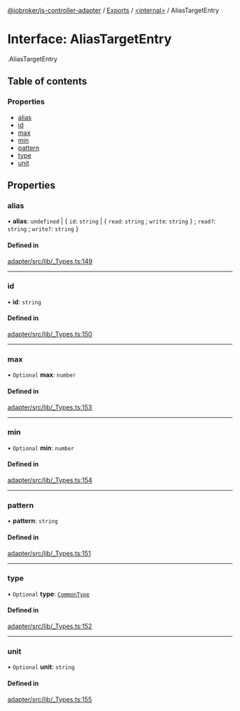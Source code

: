 [@iobroker/js-controller-adapter](../README.md) / [Exports](../modules.md) / [<internal\>](../modules/internal_.md) / AliasTargetEntry

# Interface: AliasTargetEntry

[<internal>](../modules/internal_.md).AliasTargetEntry

## Table of contents

### Properties

- [alias](internal_.AliasTargetEntry.md#alias)
- [id](internal_.AliasTargetEntry.md#id)
- [max](internal_.AliasTargetEntry.md#max)
- [min](internal_.AliasTargetEntry.md#min)
- [pattern](internal_.AliasTargetEntry.md#pattern)
- [type](internal_.AliasTargetEntry.md#type)
- [unit](internal_.AliasTargetEntry.md#unit)

## Properties

### alias

• **alias**: `undefined` \| { `id`: `string` \| { `read`: `string` ; `write`: `string`  } ; `read?`: `string` ; `write?`: `string`  }

#### Defined in

[adapter/src/lib/_Types.ts:149](https://github.com/ioBroker/ioBroker.js-controller/blob/0ce62b24/packages/adapter/src/lib/_Types.ts#L149)

___

### id

• **id**: `string`

#### Defined in

[adapter/src/lib/_Types.ts:150](https://github.com/ioBroker/ioBroker.js-controller/blob/0ce62b24/packages/adapter/src/lib/_Types.ts#L150)

___

### max

• `Optional` **max**: `number`

#### Defined in

[adapter/src/lib/_Types.ts:153](https://github.com/ioBroker/ioBroker.js-controller/blob/0ce62b24/packages/adapter/src/lib/_Types.ts#L153)

___

### min

• `Optional` **min**: `number`

#### Defined in

[adapter/src/lib/_Types.ts:154](https://github.com/ioBroker/ioBroker.js-controller/blob/0ce62b24/packages/adapter/src/lib/_Types.ts#L154)

___

### pattern

• **pattern**: `string`

#### Defined in

[adapter/src/lib/_Types.ts:151](https://github.com/ioBroker/ioBroker.js-controller/blob/0ce62b24/packages/adapter/src/lib/_Types.ts#L151)

___

### type

• `Optional` **type**: [`CommonType`](../modules/internal_.md#commontype)

#### Defined in

[adapter/src/lib/_Types.ts:152](https://github.com/ioBroker/ioBroker.js-controller/blob/0ce62b24/packages/adapter/src/lib/_Types.ts#L152)

___

### unit

• `Optional` **unit**: `string`

#### Defined in

[adapter/src/lib/_Types.ts:155](https://github.com/ioBroker/ioBroker.js-controller/blob/0ce62b24/packages/adapter/src/lib/_Types.ts#L155)
